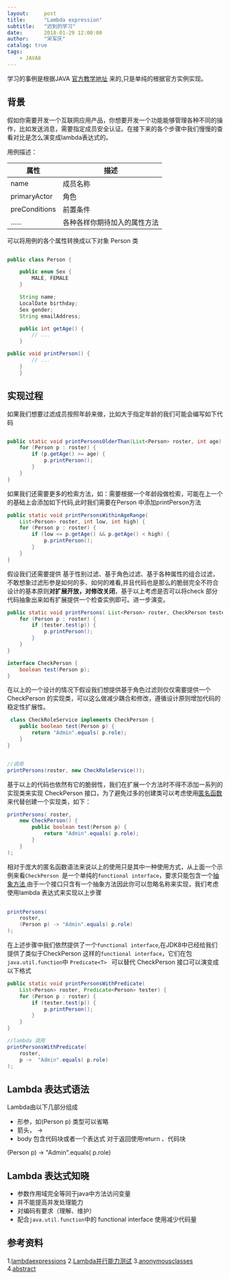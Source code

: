 ```yaml
---
layout:     post
title:      "Lambda expression"
subtitle:   "迟到的学习"
date:       2018-01-29 12:00:00
author:     "宋军庆"
catalog: true
tags:
    - JAVA8
---
```



学习的事例是根据JAVA [官方教学地址](https://docs.oracle.com/javase/tutorial/java/javaOO/lambdaexpressions.html) 来的,只是单纯的根据官方实例实现。


<p id="overview"></p>

## 背景

 假如你需要开发一个互联网应用产品，你想要开发一个功能能够管理各种不同的操作，比如发送消息，需要指定成员安全认证。在接下来的各个步骤中我们慢慢的查看对比是怎么演变成lambda表达式的。

 用例描述：

 | 属性|描述|
 |--|--|
 |name|成员名称|
 |primaryActor|角色|
 |preConditions|前置条件|
 |......|各种各样你期待加入的属性方法|

 可以将用例的各个属性转换成以下对象 Person 类

```java

public class Person {

    public enum Sex {
        MALE, FEMALE
    }

    String name;
    LocalDate birthday;
    Sex gender;
    String emailAddress;

    public int getAge() {
        // ...
    }

public void printPerson() {
        // ...
    }
    }
```


## 实现过程

 如果我们想要过滤成员按照年龄来做，比如大于指定年龄的我们可能会编写如下代码

```java

public static void printPersonsOlderThan(List<Person> roster, int age) {
    for (Person p : roster) {
        if (p.getAge() >= age) {
            p.printPerson();
        }
    }
}

```



 如果我们还需要更多的检索方法，如：需要根据一个年龄段做检索，可能在上一个的基础上会添加如下代码,此时我们需要在Person 中添加printPerson方法

```java
public static void printPersonsWithinAgeRange(
    List<Person> roster, int low, int high) {
    for (Person p : roster) {
        if (low <= p.getAge() && p.getAge() < high) {
            p.printPerson();
        }
    }
}
```



假设我们还需要提供 基于性别过滤、基于角色过滤、基于各种属性的组合过滤，不敢想象过滤形参是如何的多、如何的难看,并且代码也是那么的脆弱完全不符合设计的基本原则<b>对扩展开放，对修改关闭</b>，基于以上考虑是否可以将check 部分代码抽象出来如有扩展提供一个检查实例即可。进一步演变。


```java
public static void printPersons( List<Person> roster, CheckPerson tester) {
    for (Person p : roster) {
        if (tester.test(p)) {
            p.printPerson();
        }
    }
}

interface CheckPerson {
    boolean test(Person p);
}

```



在以上的一个设计的情况下假设我们想提供基于角色过滤则仅仅需要提供一个CheckPerson 的实现类，可以这么做减少耦合和修改，遵循设计原则增加代码的稳定性扩展性。

```java
 class CheckRoleService implements CheckPerson {
    public boolean test(Person p) {
        return "Admin".equals( p.role);
    }
}


//调用
printPersons(roster, new CheckRoleService());
```



基于以上的代码也依然有它的脆弱性，我们在扩展一个方法时不得不添加一系列的实现类来实现 CheckPerson 接口，为了避免过多的创建类可以考虑使用[匿名函数](https://docs.oracle.com/javase/tutorial/java/javaOO/anonymousclasses.html)来代替创建一个实现类，如下：

```java
printPersons( roster,
    new CheckPerson() {
        public boolean test(Person p) {
            return "Admin".equals( p.role);
        }
    }
);
```



相对于庞大的匿名函数语法来说以上的使用只是其中一种使用方式，从上面一个示例来看`CheckPerson `是一个单纯的`functional interface`，要求只能包含一个[抽象方法](https://docs.oracle.com/javase/tutorial/java/IandI/abstract.html),由于一个接口只含有一个抽象方法因此你可以忽略名称来实现，我们考虑使用lambda 表达式来实现以上步骤


```java
	
printPersons(
    roster,
    (Person p) -> "Admin".equals( p.role)
);
```



在上述步骤中我们依然提供了一个`functional interface`,在JDK8中已经给我们提供了类似于CheckPerson 这样的`functional interface`，它们在包`java.util.function`中 `Predicate<T> ` 可以替代 CheckPerson 接口可以演变成以下格式

```java
public static void printPersonsWithPredicate(
    List<Person> roster, Predicate<Person> tester) {
    for (Person p : roster) {
        if (tester.test(p)) {
            p.printPerson();
        }
    }
}

//lambda 调用
printPersonsWithPredicate(
    roster,
    p ->  "Admin".equals( p.role)
);

```




## Lambda 表达式语法

Lambda由以下几部分组成

+ 形参，如(Person p) 类型可以省略
+ 箭头，  ->
+ body  包含代码块或者一个表达式 对于返回使用return 、代码块

(Person p) -> "Admin".equals( p.role)


## Lambda 表达式知晓

+ 参数作用域完全等同于java中方法访问变量
+ 并不能提高并发处理能力
+ 对编码有要求（理解、维护）
+ 配合`java.util.function`中的 functional interface 使用减少代码量


## 参考资料

1.[lambdaexpressions](https://docs.oracle.com/javase/tutorial/java/javaOO/lambdaexpressions.html) 
2.[Lambda并行能力测试](http://www.importnew.com/11113.html) 
3.[anonymousclasses](https://docs.oracle.com/javase/tutorial/java/javaOO/anonymousclasses.html) 
4.[abstract](https://docs.oracle.com/javase/tutorial/java/IandI/abstract.html)
